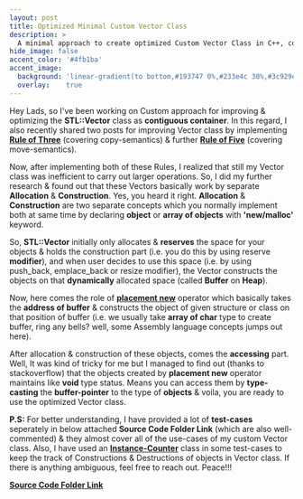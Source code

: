 ```yaml
---
layout: post
title: Optimized Minimal Custom Vector Class
description: >
  A minimal approach to create optimized Custom Vector Class in C++, covering 'Rule of Five' & implementing the concept of 'Mapping Objects on Dynamically Allocated Buffer'.
hide_image: false
accent_color: '#4fb1ba'
accent_image:
  background: 'linear-gradient(to bottom,#193747 0%,#233e4c 30%,#3c929e 50%,#d5d5d4 70%,#cdccc8 100%)'
  overlay:    true
---
```


Hey Lads, so I've been working on Custom approach for improving & optimizing the **STL::Vector** class as **contiguous container**. In this regard, I also recently shared two posts  for improving Vector class by implementing [**Rule of Three**](/assets/blog_material/Rule_of_Three.pdf) (covering copy-semantics) & further [**Rule of Five**](https://www.internalpointers.com/post/c-rvalue-references-and-move-semantics-beginners)  (covering move-semantics).

Now, after implementing both of these Rules, I realized that still my Vector class was inefficient to carry out larger operations. So, I did my further research & found out that these Vectors basically work by separate **Allocation** & **Construction**. Yes, you heard it right. **Allocation** & **Construction** are two separate concepts which you normally implement both at same time by declaring **object** or **array of objects** with **'new/malloc'** keyword.

So, **STL::Vector** initially only allocates & **reserves** the space for your objects & holds the construction part (i.e. you do this by using reserve **modifier**), and when user decides to use this space (i.e. by using push_back, emplace_back or resize modifier), the Vector constructs the objects on that **dynamically** allocated space (called **Buffer** on **Heap**).

Now, here comes the role of [**placement new**](https://www.geeksforgeeks.org/placement-new-operator-cpp/#:~:text=Placement%20new%20is%20a%20variation,object%20in%20the%20passed%20memory.) operator which basically takes the **address of buffer** & constructs the object of given structure or class on that position of buffer (i.e. we usually take **array of char** type to create buffer, ring any bells? well, some Assembly language concepts jumps out here).

After allocation & construction of these objects, comes the **accessing** part. Well, It was kind of tricky for me but I managed to find out (thanks to stackoverflow) that the objects created by **placement new** operator maintains like **void** type status. Means you can access them by **type-casting** the **buffer-pointer** to the type of **objects** & voila, you are ready to use the optimized Vector class.

**P.S:** For better understanding, I have provided a lot of **test-cases** seperately in below attached **Source Code Folder Link** (which are also well-commented) & they almost cover all of the use-cases of my custom Vector class. Also, I have used an [**Instance-Counter**](https://tristanbrindle.com/posts/beware-copies-initializer-list) class in some test-cases to keep the track of Constructions & Destructions of objects in Vector class. If there is anything ambiguous, feel free to reach out. Peace!!!

[**Source Code Folder Link**](https://github.com/HypertextAssassin0273/Data_Structures_in_Cpp/tree/main/Native_Data_Structures/Contiguous_Structures)
